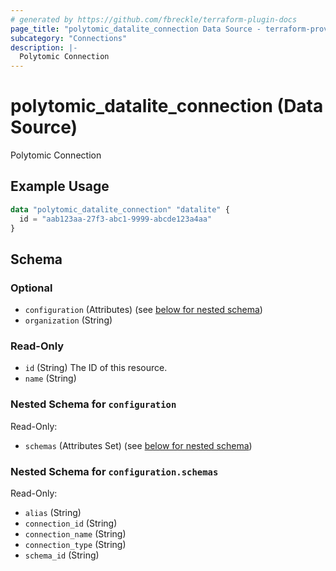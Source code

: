```yaml
---
# generated by https://github.com/fbreckle/terraform-plugin-docs
page_title: "polytomic_datalite_connection Data Source - terraform-provider-polytomic"
subcategory: "Connections"
description: |-
  Polytomic Connection
---
```


# polytomic_datalite_connection (Data Source)

Polytomic Connection

## Example Usage

```terraform
data "polytomic_datalite_connection" "datalite" {
  id = "aab123aa-27f3-abc1-9999-abcde123a4aa"
}
```

<!-- schema generated by tfplugindocs -->
## Schema

### Optional

- `configuration` (Attributes) (see [below for nested schema](#nestedatt--configuration))
- `organization` (String)

### Read-Only

- `id` (String) The ID of this resource.
- `name` (String)

<a id="nestedatt--configuration"></a>
### Nested Schema for `configuration`

Read-Only:

- `schemas` (Attributes Set) (see [below for nested schema](#nestedatt--configuration--schemas))

<a id="nestedatt--configuration--schemas"></a>
### Nested Schema for `configuration.schemas`

Read-Only:

- `alias` (String)
- `connection_id` (String)
- `connection_name` (String)
- `connection_type` (String)
- `schema_id` (String)


